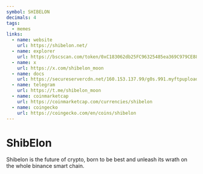 ```yaml
---
symbol: SHIBELON
decimals: 4
tags:
  - memes
links:
  - name: website
    url: https://shibelon.net/
  - name: explorer
    url: https://bscscan.com/token/0xC183062db25FC96325485ea369C979CE881Ac0eA
  - name: x
    url: https://x.com/shibelon_moon
  - name: docs
    url: https://secureservercdn.net/160.153.137.99/g0s.991.myftpupload.com/wp-content/uploads/2021/11/WHITEPAPER-SHIBELON-2.pdf
  - name: telegram
    url: https://t.me/shibelon_moon
  - name: coinmarketcap
    url: https://coinmarketcap.com/currencies/shibelon
  - name: coingecko
    url: https://coingecko.com/en/coins/shibelon
---
```


# ShibElon

Shibelon is the future of crypto, born to be best and unleash its wrath on the whole binance smart chain.
